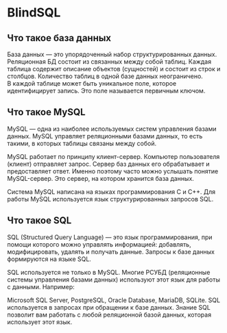 # BlindSQL
## Что такое база данных
База данных — это упорядоченный набор структурированных данных. \
Реляционная БД состоит из связанных между собой таблиц. Каждая таблица содержит описание объектов (сущностей) и состоит из строк и столбцов. Количество таблиц в одной базе данных неограничено. \
В каждой таблице может быть уникальное поле, которое идентифицирует запись. Это поле называется первичным ключом. 
## Что такое MySQL
MySQL — одна из наиболее используемых систем управления базами данных. MySQL управляет реляционными базами данных, то есть такими, в которых таблицы связаны между собой.

MySQL работает по принципу клиент-сервер. Компьютер пользователя (клиент) отправляет запрос. Сервер баз данных его обрабатывает и предоставляет ответ. Именно поэтому часто можно услышать понятие MySQL-сервер. Это сервер, на котором хранится база данных. 

Система MySQL написана на языках программирования C и C++. Для работы MySQL используется язык структурированных запросов SQL.
## Что такое SQL
SQL (Structured Query Language) — это язык программирования, при помощи которого можно управлять информацией: добавлять, модифицировать, удалять и получать данные. Запросы к базе данных формируются на языке SQL.

SQL используется не только в MySQL. Многие РСУБД (реляционные системы управления базами данных) используют этот язык для работы с данными. Например:

Microsoft SQL Server,
PostgreSQL,
Oracle Database,
MariaDB,
SQLite.
SQL используется в запросах при обращении к базе данных. Знание SQL позволит вам работать с любой реляционной базой данных, которая использует этот язык.
